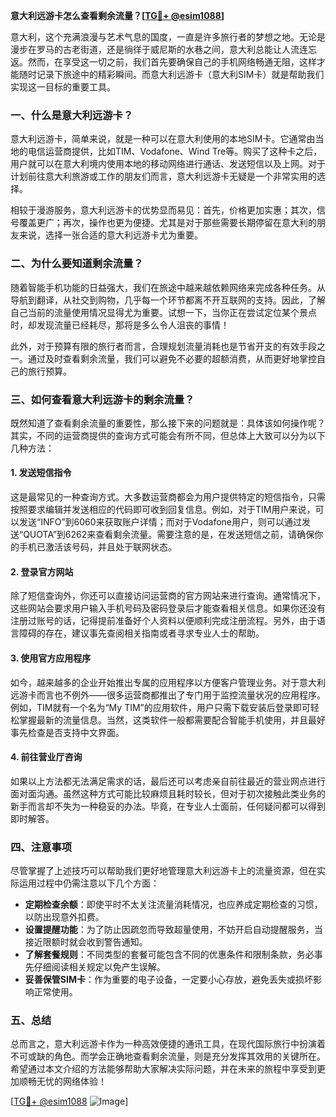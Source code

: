 **意大利远游卡怎么查看剩余流量？[[TG💪+ @esim1088](https://t.me/s/esim1088)]**

意大利，这个充满浪漫与艺术气息的国度，一直是许多旅行者的梦想之地。无论是漫步在罗马的古老街道，还是徜徉于威尼斯的水巷之间，意大利总能让人流连忘返。然而，在享受这一切之前，我们首先要确保自己的手机网络畅通无阻，这样才能随时记录下旅途中的精彩瞬间。而意大利远游卡（意大利SIM卡）就是帮助我们实现这一目标的重要工具。

### 一、什么是意大利远游卡？

意大利远游卡，简单来说，就是一种可以在意大利使用的本地SIM卡。它通常由当地的电信运营商提供，比如TIM、Vodafone、Wind Tre等。购买了这种卡之后，用户就可以在意大利境内使用本地的移动网络进行通话、发送短信以及上网。对于计划前往意大利旅游或工作的朋友们而言，意大利远游卡无疑是一个非常实用的选择。

相较于漫游服务，意大利远游卡的优势显而易见：首先，价格更加实惠；其次，信号覆盖更广；再次，操作也更为便捷。尤其是对于那些需要长期停留在意大利的朋友来说，选择一张合适的意大利远游卡尤为重要。

### 二、为什么要知道剩余流量？

随着智能手机功能的日益强大，我们在旅途中越来越依赖网络来完成各种任务。从导航到翻译，从社交到购物，几乎每一个环节都离不开互联网的支持。因此，了解自己当前的流量使用情况显得尤为重要。试想一下，当你正在尝试定位某个景点时，却发现流量已经耗尽，那将是多么令人沮丧的事情！

此外，对于预算有限的旅行者而言，合理规划流量消耗也是节省开支的有效手段之一。通过及时查看剩余流量，我们可以避免不必要的超额消费，从而更好地掌控自己的旅行预算。

### 三、如何查看意大利远游卡的剩余流量？

既然知道了查看剩余流量的重要性，那么接下来的问题就是：具体该如何操作呢？其实，不同的运营商提供的查询方式可能会有所不同，但总体上大致可以分为以下几种方法：

#### 1. 发送短信指令

这是最常见的一种查询方式。大多数运营商都会为用户提供特定的短信指令，只需按照要求编辑并发送相应的代码即可收到回复信息。例如，对于TIM用户来说，可以发送“INFO”到6060来获取账户详情；而对于Vodafone用户，则可以通过发送“QUOTA”到6262来查看剩余流量。需要注意的是，在发送短信之前，请确保你的手机已激活该号码，并且处于联网状态。

#### 2. 登录官方网站

除了短信查询外，你还可以直接访问运营商的官方网站来进行查询。通常情况下，这些网站会要求用户输入手机号码及密码登录后才能查看相关信息。如果你还没有注册过账号的话，记得提前准备好个人资料以便顺利完成注册流程。另外，由于语言障碍的存在，建议事先查阅相关指南或者寻求专业人士的帮助。

#### 3. 使用官方应用程序

如今，越来越多的企业开始推出专属的应用程序以方便客户管理业务。对于意大利远游卡而言也不例外——很多运营商都推出了专门用于监控流量状况的应用程序。例如，TIM就有一个名为“My TIM”的应用软件，用户只需下载安装后登录即可轻松掌握最新的流量信息。当然，这类软件一般都需要配合智能手机使用，并且最好事先检查是否支持中文界面。

#### 4. 前往营业厅咨询

如果以上方法都无法满足需求的话，最后还可以考虑亲自前往最近的营业网点进行面对面沟通。虽然这种方式可能比较麻烦且耗时较长，但对于初次接触此类业务的新手而言却不失为一种稳妥的办法。毕竟，在专业人士面前，任何疑问都可以得到即时解答。

### 四、注意事项

尽管掌握了上述技巧可以帮助我们更好地管理意大利远游卡上的流量资源，但在实际运用过程中仍需注意以下几个方面：

- **定期检查余额**：即使平时不太关注流量消耗情况，也应养成定期检查的习惯，以防出现意外扣费。
- **设置提醒功能**：为了防止因疏忽而导致超量使用，不妨开启自动提醒服务，当接近限额时就会收到警告通知。
- **了解套餐规则**：不同类型的套餐可能包含不同的优惠条件和限制条款，务必事先仔细阅读相关规定以免产生误解。
- **妥善保管SIM卡**：作为重要的电子设备，一定要小心存放，避免丢失或损坏影响正常使用。

### 五、总结

总而言之，意大利远游卡作为一种高效便捷的通讯工具，在现代国际旅行中扮演着不可或缺的角色。而学会正确地查看剩余流量，则是充分发挥其效用的关键所在。希望通过本文介绍的方法能够帮助大家解决实际问题，并在未来的旅程中享受到更加顺畅无忧的网络体验！

[[TG💪+ @esim1088](https://t.me/s/esim1088) ![Image](https://i.postimg.cc/4NQfJmqS/Snipaste-2025-05-13-00-14-12.png)]